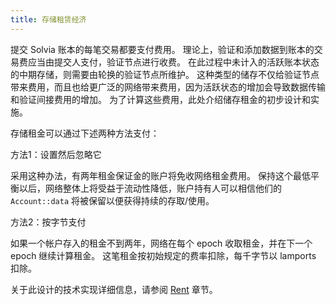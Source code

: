 ```yaml
---
title: 存储租赁经济
---
```


提交 Solvia 账本的每笔交易都要支付费用。 理论上，验证和添加数据到账本的交易费应当由提交人支付，验证节点进行收费。 在此过程中未计入的活跃账本状态的中期存储，则需要由轮换的验证节点所维护。 这种类型的储存不仅给验证节点带来费用，而且也给更广泛的网络带来费用，因为活跃状态的增加会导致数据传输和验证间接费用的增加。 为了计算这些费用，此处介绍储存租金的初步设计和实施。

存储租金可以通过下述两种方法支付：

方法1：设置然后忽略它

采用这种办法，有两年租金保证金的账户将免收网络租金费用。 保持这个最低平衡以后，网络整体上将受益于流动性降低，账户持有人可以相信他们的 `Account::data` 将被保留以便获得持续的存取/使用。

方法2：按字节支付

如果一个帐户存入的租金不到两年，网络在每个 epoch 收取租金，并在下一个 epoch 继续计算租金。 这笔租金按初始规定的费率扣除，每千字节以 lamports 扣除。

关于此设计的技术实现详细信息，请参阅 [Rent](../rent.md) 章节。
